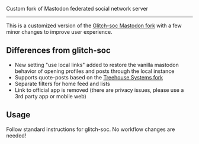 Custom fork of Mastodon federated social network server

---

This is a customized version of the [Glitch-soc Mastodon fork](https://github.com/glitch-soc/mastodon) with a few minor changes to improve user experience.

## Differences from glitch-soc
* New setting "use local links" added to restore the vanilla mastodon behavior of opening profiles and posts through the local instance
* Supports quote-posts based on the [Treehouse Systems fork](https://gitea.treehouse.systems/treehouse/mastodon)
* Separate filters for home feed and lists
* Link to official app is removed (there are privacy issues, please use a 3rd party app or mobile web)

## Usage
Follow standard instructions for glitch-soc.
No workflow changes are needed!
